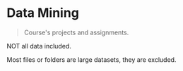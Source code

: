 # Data Mining

> Course's projects and assignments.

NOT all data included.

Most files or folders are large datasets, they are excluded.
